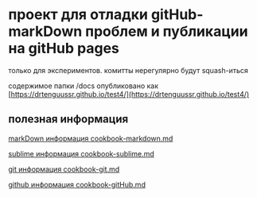 # проект для отладки gitHub-markDown проблем и публикации на gitHub pages

только для экспериментов. комитты нерегулярно будут squash-иться

содержимое папки /docs опубликовано как
[https://drtenguussr.github.io/test4/](https://drtenguussr.github.io/test4/)

## полезная информация

[markDown информация cookbook-markdown.md](../../../drTenguUSSR/blob/main/cookbook-markdown.md)

[sublime информация cookbook-sublime.md](../../../drTenguUSSR/blob/main/cookbook-sublime.md)

[git информация cookbook-git.md](../../../drTenguUSSR/blob/main/cookbook-git.md)

[github информация cookbook-gitHub.md](../../../drTenguUSSR/blob/main/cookbook-gitHub.md)
